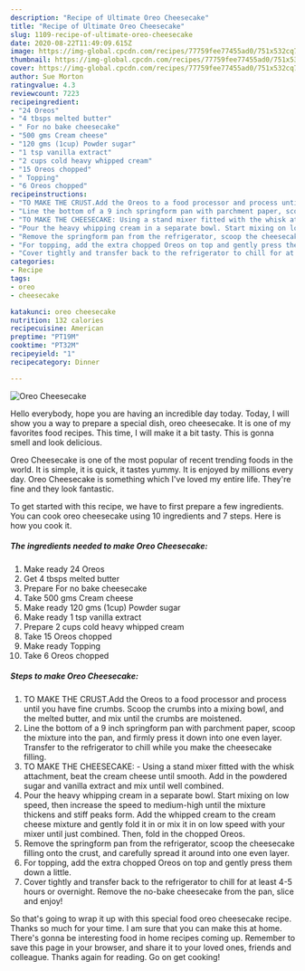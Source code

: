 ```yaml
---
description: "Recipe of Ultimate Oreo Cheesecake"
title: "Recipe of Ultimate Oreo Cheesecake"
slug: 1109-recipe-of-ultimate-oreo-cheesecake
date: 2020-08-22T11:49:09.615Z
image: https://img-global.cpcdn.com/recipes/77759fee77455ad0/751x532cq70/oreo-cheesecake-recipe-main-photo.jpg
thumbnail: https://img-global.cpcdn.com/recipes/77759fee77455ad0/751x532cq70/oreo-cheesecake-recipe-main-photo.jpg
cover: https://img-global.cpcdn.com/recipes/77759fee77455ad0/751x532cq70/oreo-cheesecake-recipe-main-photo.jpg
author: Sue Morton
ratingvalue: 4.3
reviewcount: 7223
recipeingredient:
- "24 Oreos"
- "4 tbsps melted butter"
- " For no bake cheesecake"
- "500 gms Cream cheese"
- "120 gms (1cup) Powder sugar"
- "1 tsp vanilla extract"
- "2 cups cold heavy whipped cream"
- "15 Oreos chopped"
- " Topping"
- "6 Oreos chopped"
recipeinstructions:
- "TO MAKE THE CRUST.Add the Oreos to a food processor and process until you have fine crumbs. Scoop the crumbs into a mixing bowl, and the melted butter, and mix until the crumbs are moistened."
- "Line the bottom of a 9 inch springform pan with parchment paper, scoop the mixture into the pan, and firmly press it down into one even layer. Transfer to the refrigerator to chill while you make the cheesecake filling."
- "TO MAKE THE CHEESECAKE: Using a stand mixer fitted with the whisk attachment, beat the cream cheese until smooth. Add in the powdered sugar and vanilla extract and mix until well combined."
- "Pour the heavy whipping cream in a separate bowl. Start mixing on low speed, then increase the speed to medium-high until the mixture thickens and stiff peaks form. Add the whipped cream to the cream cheese mixture and gently fold it in or mix it in on low speed with your mixer until just combined. Then, fold in the chopped Oreos."
- "Remove the springform pan from the refrigerator, scoop the cheesecake filling onto the crust, and carefully spread it around into one even layer."
- "For topping, add the extra chopped Oreos on top and gently press them down a little."
- "Cover tightly and transfer back to the refrigerator to chill for at least 4-5 hours or overnight. Remove the no-bake cheesecake from the pan, slice and enjoy!"
categories:
- Recipe
tags:
- oreo
- cheesecake

katakunci: oreo cheesecake 
nutrition: 132 calories
recipecuisine: American
preptime: "PT19M"
cooktime: "PT32M"
recipeyield: "1"
recipecategory: Dinner

---
```



![Oreo Cheesecake](https://img-global.cpcdn.com/recipes/77759fee77455ad0/751x532cq70/oreo-cheesecake-recipe-main-photo.jpg)

Hello everybody, hope you are having an incredible day today. Today, I will show you a way to prepare a special dish, oreo cheesecake. It is one of my favorites food recipes. This time, I will make it a bit tasty. This is gonna smell and look delicious.



Oreo Cheesecake is one of the most popular of recent trending foods in the world. It is simple, it is quick, it tastes yummy. It is enjoyed by millions every day. Oreo Cheesecake is something which I've loved my entire life. They're fine and they look fantastic.


To get started with this recipe, we have to first prepare a few ingredients. You can cook oreo cheesecake using 10 ingredients and 7 steps. Here is how you cook it.

<!--inarticleads1-->

##### The ingredients needed to make Oreo Cheesecake:

1. Make ready 24 Oreos
1. Get 4 tbsps melted butter
1. Prepare  For no bake cheesecake
1. Take 500 gms Cream cheese
1. Make ready 120 gms (1cup) Powder sugar
1. Make ready 1 tsp vanilla extract
1. Prepare 2 cups cold heavy whipped cream
1. Take 15 Oreos chopped
1. Make ready  Topping
1. Take 6 Oreos chopped




<!--inarticleads2-->

##### Steps to make Oreo Cheesecake:

1. TO MAKE THE CRUST.Add the Oreos to a food processor and process until you have fine crumbs. Scoop the crumbs into a mixing bowl, and the melted butter, and mix until the crumbs are moistened.
1. Line the bottom of a 9 inch springform pan with parchment paper, scoop the mixture into the pan, and firmly press it down into one even layer. Transfer to the refrigerator to chill while you make the cheesecake filling.
1. TO MAKE THE CHEESECAKE: - Using a stand mixer fitted with the whisk attachment, beat the cream cheese until smooth. Add in the powdered sugar and vanilla extract and mix until well combined.
1. Pour the heavy whipping cream in a separate bowl. Start mixing on low speed, then increase the speed to medium-high until the mixture thickens and stiff peaks form. Add the whipped cream to the cream cheese mixture and gently fold it in or mix it in on low speed with your mixer until just combined. Then, fold in the chopped Oreos.
1. Remove the springform pan from the refrigerator, scoop the cheesecake filling onto the crust, and carefully spread it around into one even layer.
1. For topping, add the extra chopped Oreos on top and gently press them down a little.
1. Cover tightly and transfer back to the refrigerator to chill for at least 4-5 hours or overnight. Remove the no-bake cheesecake from the pan, slice and enjoy!




So that's going to wrap it up with this special food oreo cheesecake recipe. Thanks so much for your time. I am sure that you can make this at home. There's gonna be interesting food in home recipes coming up. Remember to save this page in your browser, and share it to your loved ones, friends and colleague. Thanks again for reading. Go on get cooking!
